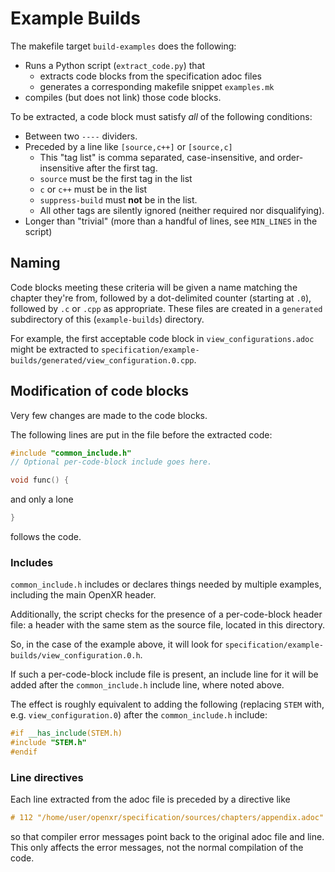 # Example Builds

<!--
Copyright (c) 2014-2022, The Khronos Group Inc.

SPDX-License-Identifier: CC-BY-4.0
-->

The makefile target `build-examples` does the following:

- Runs a Python script (`extract_code.py`) that
  - extracts code blocks from the specification adoc files
  - generates a corresponding makefile snippet `examples.mk`
- compiles (but does not link) those code blocks.

To be extracted, a code block must satisfy *all* of the following conditions:

- Between two `----` dividers.
- Preceded by a line like `[source,c++]` or `[source,c]`
  - This "tag list" is comma separated, case-insensitive, and order-insensitive after the first tag.
  - `source` must be the first tag in the list
  - `c` or `c++` must be in the list
  - `suppress-build` must **not** be in the list.
  - All other tags are silently ignored (neither required nor disqualifying).
- Longer than "trivial" (more than a handful of lines, see `MIN_LINES` in the script)

## Naming

Code blocks meeting these criteria will be given a name matching the chapter they're from,
followed by a dot-delimited counter (starting at `.0`),
followed by `.c` or `.cpp` as appropriate.
These files are created in a `generated` subdirectory of this (`example-builds`) directory.

For example, the first acceptable code block in `view_configurations.adoc`
might be extracted to `specification/example-builds/generated/view_configuration.0.cpp`.

## Modification of code blocks

Very few changes are made to the code blocks.

The following lines are put in the file before the extracted code:

```c++
#include "common_include.h"
// Optional per-code-block include goes here.

void func() {
```

and only a lone

```c++
}
```

follows the code.

### Includes

`common_include.h` includes or declares things needed by multiple examples,
including the main OpenXR header.

Additionally, the script checks for the presence of a per-code-block header file:
a header with the same stem as the source file,
located in this directory.

So, in the case of the example above, it will look for `specification/example-builds/view_configuration.0.h`.

If such a per-code-block include file is present,
an include line for it will be added after the `common_include.h` include line, where noted above.

The effect is roughly equivalent to adding the following
(replacing `STEM` with, e.g. `view_configuration.0`)
after the `common_include.h` include:

```c++
#if __has_include(STEM.h)
#include "STEM.h"
#endif
```

### Line directives

Each line extracted from the adoc file is preceded by a directive like

```c++
# 112 "/home/user/openxr/specification/sources/chapters/appendix.adoc"
```

so that compiler error messages point back to the original adoc file and line.
This only affects the error messages, not the normal compilation of the code.
